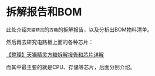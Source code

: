 # 拆解报告和BOM

此处介绍`天猫精灵`的`方糖`的拆解报告，以及分析出BOM物料清单。

然后再去研究电路板上面的各种芯片：

[【整理】天猫精灵方糖拆解报告和芯片详解](http://www.crifan.com/tmall_genie_sugar_cube_disassemble_report_and_chip_detail_explanation)

而其中最主要的就是CPU、存储等芯片，后面分别介绍。
